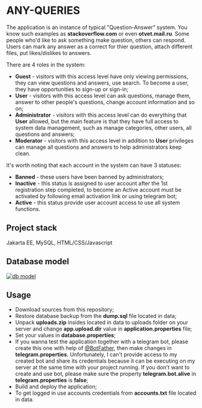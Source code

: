 # ANY-QUERIES
The application is an instance of typical "Question-Answer" system. You know such examples as <b>stackoverflow.com</b> or even <b>otvet.mail.ru</b>. Some people who'd like to ask something make question, others can respond. Users can mark any answer as a correct for thier question, attach different files, put likes/dislikes to answers.

There are 4 roles in the system:
<ul>
  <li><b>Guest</b> - visitors with this access level have only viewing permissions, they can view questions and answers, use search. To become a user, they have opportunities to sign-up or sign-in;</li>
  <li><b>User</b> - visitors with this access level can ask questions, manage them, answer to other people's questions, change account information and so on;</li>
  <li><b>Administrator</b> - visitors with this access level can do everything that <b>User</b> allowed, but the main feature is that they have full access to system data management, such as manage categories, other users, all questions and answers;</li>
  <li><b>Moderator</b> - visitors with this access level in addition to <b>User</b> privileges can manage all questions and answers to help administrators keep clean.</li>
</ul>

It's worth noting that each account in the system can have 3 statuses:
<ul>
  <li><b>Banned</b> - these users have been banned by administrators;</li>
  <li><b>Inactive</b> - this status is assigned to user account after the 1st registration step completed, to become an Active account must be activated by following email activation link or using telegram bot;</li>
  <li><b>Active</b> - this status provide user account access to use all system functions.</li>
</ul>

## Project stack
Jakarta EE, MySQL, HTML/CSS/Javascript

## Database model
[![db model](https://user-images.githubusercontent.com/62507570/149677602-a609bda2-f914-4480-9272-825e3098a238.png)](#)

## Usage
<ul>
  <li>Download sources from this repository;</li>
  <li>Restore database backup from the <b>dump.sql</b> file located in data;</li>
  <li>Unpack <b>uploads.zip</b> insides located in data to uploads folder on your server and change <b>app.upload.dir</b> value in <b>application.properties</b> file;</li>
  <li>Set your values in <b>database.properties</b>;</li>
  <li>If you wanna test the application together with a telegram bot, please create this one with help of <a href="https://t.me/botfather">@BotFather</a>, then make changes in <b>telegram.properties</b>. Unfortunately, I can't provide access to my created bot and share its credentials because it can be executing on my server at the same time with your project running. If you don't want to create and use bot, please make sure the property <b>telegram.bot.alive</b> in <b>telegram.properties</b> is <b>false</b>;</li>
  <li>Build and deploy the application;</li>
  <li>To get logged in use accounts credentials from <b>accounts.txt</b> file located in data.</li>
</ul>

